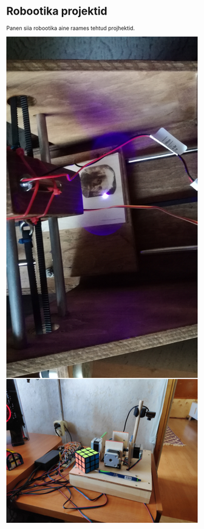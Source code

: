 <h1>Robootika projektid</h1>
<p>Panen siia robootika aine raames tehtud projhektid.</p>
<img src="plotter.jpg">
<img src="cube.jpg">

